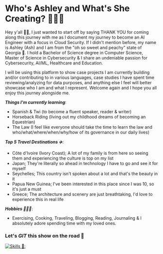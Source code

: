 # Who's Ashley and What's She Creating? 👩🏿‍💻

Hey y'all 👋🏿, I just wanted to start off by saying THANK YOU for coming along this journey with me as I document my journey to become an AI Engineer with a focus in Cloud Security. If I didn't mention before, my name is Ashley (Ash) and I am from the "oh so sweet and peachy" state of Georgia 🍑. I hold a Bachelor of Science degree in Computer Science, Master of Science in Cybersecurity & I share an undeniable passion for Cybersecurity, AI/ML, Healthcare and Education. 

I will be using this platform to show case projects I am currently building and/or contributing to in various languages, case studies I have spent time reviewing/analyzing for data purposes, and anything else I feel will better showcase who I am and what I represent. Welcome again and I hope you all enjoy this journey alongside me.

***Things I'm currently learning***:
- Spanish & Twi (to become a fluent speaker, reader & writer)
- Horseback Riding (living out my childhood dreams of becoming an Equestrian) 
- The Law (I feel like everyone should take the time to learn the law and who/what/where/when/why/how of its governance in our daily lives)

***Top 5 Travel Destinations ✈️***:
- Côte d'Ivoire (Ivory Coast); A lot of my family is from here so seeing them and experiencing the culture is top on my list
- Japan; They're literally so ahead in technology I have to go and see it for myself 
- Seychelles; This country isn't spoken about a lot and that's the beauty in it
- Papua New Guinea; I've been interested in this place since I was 10, so it's just a must
- Greece; The architecture and scenery are just breathtaking, I'd love to experience this in real life

***Hobbies 🏋🏿‍♀️***:
* Exercising, Cooking, Traveling, Blogging, Reading, Journaling & I absolutely adore spending time with my loved ones.

### Let's *GIT* this show on the road 🚀

[![Skills 🔗:](https://skillicons.dev/icons?i=py,postgres,js,powershell,aws,kubernetes,java,react,pytorch,tensorflow,terraform,ai&perline=6)](https://skillicons.dev)

